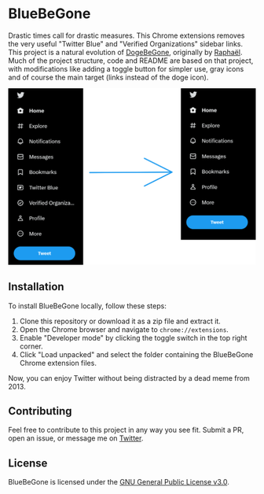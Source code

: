 
# BlueBeGone
Drastic times call for drastic measures. This Chrome extensions removes the very useful "Twitter Blue" and "Verified Organizations" sidebar links.
This project is a natural evolution of [DogeBeGone](https://github.com/SableRaf/dogeBeGone_extension), originally by [Raphaël](https://twitter.com/sableRaph). Much of the project structure, code and README are based on that project, with modifications like adding a toggle button for simpler use, gray icons and of course the main target (links instead of the doge icon).

![BlueBeGone Header](./assets/demo.png)


## Installation

To install BlueBeGone locally, follow these steps:

1. Clone this repository or download it as a zip file and extract it.
2. Open the Chrome browser and navigate to `chrome://extensions`.
3. Enable "Developer mode" by clicking the toggle switch in the top right corner.
4. Click "Load unpacked" and select the folder containing the BlueBeGone Chrome extension files.

Now, you can enjoy Twitter without being distracted by a dead meme from 2013.

## Contributing

Feel free to contribute to this project in any way you see fit. Submit a PR, open an issue, or message me on [Twitter](https://twitter.com/patakk).

## License

BlueBeGone is licensed under the [GNU General Public License v3.0](https://www.gnu.org/licenses/gpl-3.0.en.html).
